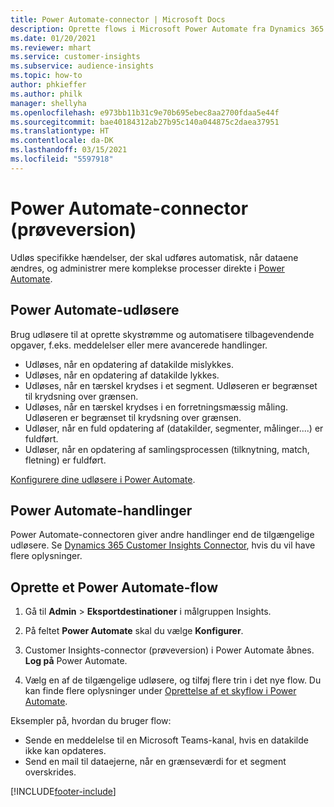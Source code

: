 ```yaml
---
title: Power Automate-connector | Microsoft Docs
description: Oprette flows i Microsoft Power Automate fra Dynamics 365 Customer Insights.
ms.date: 01/20/2021
ms.reviewer: mhart
ms.service: customer-insights
ms.subservice: audience-insights
ms.topic: how-to
author: phkieffer
ms.author: philk
manager: shellyha
ms.openlocfilehash: e973bb11b31c9e70b695ebec8aa2700fdaa5e44f
ms.sourcegitcommit: bae40184312ab27b95c140a044875c2daea37951
ms.translationtype: HT
ms.contentlocale: da-DK
ms.lasthandoff: 03/15/2021
ms.locfileid: "5597918"
---
```

# <a name="power-automate-connector-preview"></a>Power Automate-connector (prøveversion)

Udløs specifikke hændelser, der skal udføres automatisk, når dataene ændres, og administrer mere komplekse processer direkte i [Power Automate](https://flow.microsoft.com/).

## <a name="power-automate-triggers"></a>Power Automate-udløsere

Brug udløsere til at oprette skystrømme og automatisere tilbagevendende opgaver, f.eks. meddelelser eller mere avancerede handlinger. 

- Udløses, når en opdatering af datakilde mislykkes. 
- Udløses, når en opdatering af datakilde lykkes.
- Udløses, når en tærskel krydses i et segment. Udløseren er begrænset til krydsning over grænsen.
- Udløses, når en tærskel krydses i en forretningsmæssig måling. Udløseren er begrænset til krydsning over grænsen.
- Udløser, når en fuld opdatering af (datakilder, segmenter, målinger....) er fuldført.
- Udløser, når en opdatering af samlingsprocessen (tilknytning, match, fletning) er fuldført.

[Konfigurere dine udløsere i Power Automate](https://flow.microsoft.com/connectors/shared_customerinsights/dynamics-365-customer-insights-connector/).

## <a name="power-automate-actions"></a>Power Automate-handlinger
Power Automate-connectoren giver andre handlinger end de tilgængelige udløsere. Se [Dynamics 365 Customer Insights Connector](/connectors/customerinsights/), hvis du vil have flere oplysninger.

## <a name="create-a-power-automate-flow"></a>Oprette et Power Automate-flow

1. Gå til **Admin** > **Eksportdestinationer** i målgruppen Insights.

1. På feltet **Power Automate** skal du vælge **Konfigurer**.

1. Customer Insights-connector (prøveversion) i Power Automate åbnes. **Log på** Power Automate.

1. Vælg en af de tilgængelige udløsere, og tilføj flere trin i det nye flow. Du kan finde flere oplysninger under [Oprettelse af et skyflow i Power Automate](/power-automate/get-started-logic-flow).

Eksempler på, hvordan du bruger flow: 
- Sende en meddelelse til en Microsoft Teams-kanal, hvis en datakilde ikke kan opdateres. 
- Send en mail til dataejerne, når en grænseværdi for et segment overskrides.



[!INCLUDE[footer-include](../includes/footer-banner.md)]